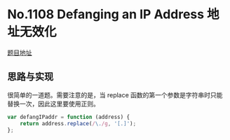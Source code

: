 # No.1108 Defanging an IP Address 地址无效化

[题目地址](https://leetcode-cn.com/problems/defanging-an-ip-address/)

## 思路与实现

很简单的一道题。需要注意的是，当 replace 函数的第一个参数是字符串时只能替换一次，因此这里要使用正则。
```javascript
var defangIPaddr = function (address) {
    return address.replace(/\./g, '[.]');
};
```